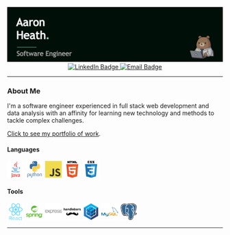 <div id="header" align="center">
    <a href="https://aaron-heath.github.io/react-portfolio/" target="_blank" rel="noopener noreferrer">
    <img src="https://raw.githubusercontent.com/Aaron-Heath/Aaron-Heath/main/img/bearbanner.png">
    </a>  
</div>

<div id="badges" align="center">
    <a href="https://www.linkedin.com/in/aaron-heath-2b0a5510b/" target="_blank" rel="noopener noreferrer" >
        <img src="https://img.shields.io/badge/LinkedIn-blue?logo=linkedin&logoColor=white" alt="LinkedIn Badge">
    </a>
    <a href="mailto:aaron.heath5447@gmail.com" target="_blank" rel="noopener noreferrer" >
        <img src="https://img.shields.io/badge/Email-red?logo=gmail&logoColor=white" alt="Email Badge">
    </a>
</div>

---
### About Me
I'm a software engineer experienced in full stack web development and data analysis with an affinity for learning new technology and methods to tackle complex challenges. 

[Click to see my portfolio of work](https://aaronheath.netlify.app/).

#### Languages
<div>
    <img src="https://raw.githubusercontent.com/devicons/devicon/55609aa5bd817ff167afce0d965585c92040787a/icons/java/java-original-wordmark.svg" width="40" height="40" alt="Java" title="Java"/>
    <img  src="https://raw.githubusercontent.com/devicons/devicon/55609aa5bd817ff167afce0d965585c92040787a/icons/python/python-original-wordmark.svg" height="40" width="40" alt="Python" title="Python"/>
    <img src="https://raw.githubusercontent.com/devicons/devicon/55609aa5bd817ff167afce0d965585c92040787a/icons/javascript/javascript-original.svg" width="40" height="40" alt="JavaScript" title="JavaScript"/>
    <img src="https://raw.githubusercontent.com/devicons/devicon/55609aa5bd817ff167afce0d965585c92040787a/icons/html5/html5-original-wordmark.svg" width="40" height="40" alt="HTML" title="HTML"/>
    <img src="https://raw.githubusercontent.com/devicons/devicon/55609aa5bd817ff167afce0d965585c92040787a/icons/css3/css3-original-wordmark.svg" width="40" height="40" alt="CSS" title="CSS"/>


        
</div>

#### Tools
<div>
    <img  src="https://raw.githubusercontent.com/devicons/devicon/55609aa5bd817ff167afce0d965585c92040787a/icons/react/react-original-wordmark.svg" height="40" width="40" alt="React" title="React"/>
    <img  src="https://raw.githubusercontent.com/devicons/devicon/55609aa5bd817ff167afce0d965585c92040787a/icons/spring/spring-original-wordmark.svg" height="40" width="40" alt="Spring" title="Spring"/>
    <img src="https://raw.githubusercontent.com/devicons/devicon/55609aa5bd817ff167afce0d965585c92040787a/icons/express/express-original-wordmark.svg" width="40" height="40" alt="Express" title="Express"/>
    <img src="https://raw.githubusercontent.com/devicons/devicon/55609aa5bd817ff167afce0d965585c92040787a/icons/handlebars/handlebars-original-wordmark.svg" width="40" height="40" alt="Handlebars" title="Handlebars"/>
    <img  src="https://raw.githubusercontent.com/devicons/devicon/55609aa5bd817ff167afce0d965585c92040787a/icons/sequelize/sequelize-original.svg" height="40" width="40" alt="Sequelize" title="Sequelize"/>
    <img  src="https://raw.githubusercontent.com/devicons/devicon/55609aa5bd817ff167afce0d965585c92040787a/icons/mysql/mysql-original-wordmark.svg" height="40" width="40" alt="MySQL" title="MySQL"/>
    <img  src="https://raw.githubusercontent.com/devicons/devicon/55609aa5bd817ff167afce0d965585c92040787a/icons/postgresql/postgresql-original.svg" height="40" width="40" alt="Postgresql" title="Postgresql"/>

</div>

---

<!--
**Aaron-Heath/Aaron-Heath** is a ✨ _special_ ✨ repository because its `README.md` (this file) appears on your GitHub profile.

Here are some ideas to get you started:

- 🔭 I’m currently working on ...
- 🌱 I’m currently learning ...
- 👯 I’m looking to collaborate on ...
- 🤔 I’m looking for help with ...
- 💬 Ask me about ...
- 📫 How to reach me: ...
- 😄 Pronouns: ...
- ⚡ Fun fact: ...
-->
